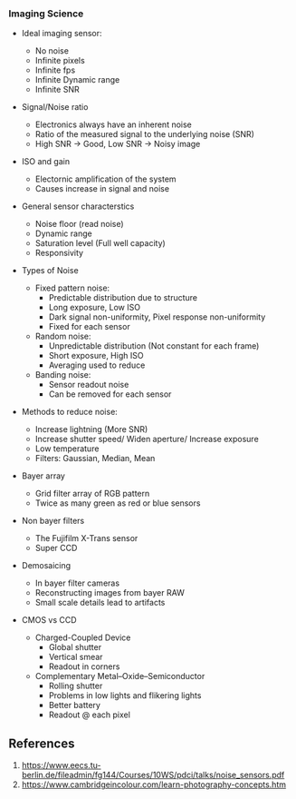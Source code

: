 ### Imaging Science

* Ideal imaging sensor: 
  * No noise
  * Infinite pixels
  * Infinite fps
  * Infinite Dynamic range 
  * Infinite SNR

* Signal/Noise ratio
  * Electronics always have an inherent noise
  * Ratio of the measured signal to the underlying noise (SNR)
  * High SNR -> Good, Low SNR -> Noisy image

* ISO and gain 
  * Electornic amplification of the system
  * Causes increase in signal and noise   

* General sensor characterstics
  * Noise floor (read noise)
  * Dynamic range
  * Saturation level (Full well capacity)
  * Responsivity     

* Types of Noise
    * Fixed pattern noise:
      * Predictable distribution due to structure
      * Long exposure, Low ISO
      * Dark signal non-uniformity, Pixel response non-uniformity 
      * Fixed for each sensor
    * Random noise: 
      * Unpredictable distribution (Not constant for each frame)
      * Short exposure, High ISO 
      * Averaging used to reduce
    * Banding noise: 
      *  Sensor readout noise
      *  Can be removed for each sensor

* Methods to reduce noise:
  * Increase lightning (More SNR)
  * Increase shutter speed/ Widen aperture/ Increase exposure
  * Low temperature
  * Filters: Gaussian, Median, Mean

* Bayer array
  * Grid filter array of RGB pattern
  * Twice as many green as red or blue sensors 

* Non bayer filters
  * The Fujifilm X-Trans sensor 
  * Super CCD

* Demosaicing
  * In bayer filter cameras 
  * Reconstructing images from bayer RAW
  * Small scale details lead to artifacts

* CMOS vs CCD
  * Charged-Coupled Device   
    * Global shutter
    * Vertical smear
    * Readout in corners
  * Complementary Metal–Oxide–Semiconductor
    * Rolling shutter
    * Problems in low lights and flikering lights
    * Better battery
    * Readout @ each pixel

## References
1. https://www.eecs.tu-berlin.de/fileadmin/fg144/Courses/10WS/pdci/talks/noise_sensors.pdf
2. https://www.cambridgeincolour.com/learn-photography-concepts.htm
